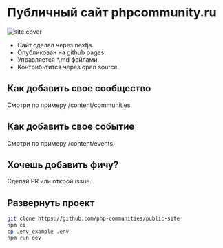 # Публичный сайт phpcommunity.ru

![site cover](https://github.com/php-communities/public-site/blob/master/public/images/content/main-image.png?raw=true)

-   Сайт сделал через nextjs.
-   Опубликован на github pages.
-   Управляется \*.md файлами.
-   Контрибьтится через open source.

## Как добавить свое сообщество

Смотри по примеру /content/communities

## Как добавить свое событие

Смотри по примеру /content/events

## Хочешь добавить фичу?

Сделай PR или открой issue.

## Развернуть проект

```sh
git clone https://github.com/php-communities/public-site
npm ci
cp .env_example .env
npm run dev
```
